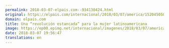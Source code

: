 ```yaml
---
permalink: 2018-03-07-elpais.com--934130424.html
original: https://elpais.com/internacional/2018/03/07/america/1520450509_220934.html#?ref=rss&format=simple&link=link
domain: elpais.com
title: Una “revolución estancada” para la mujer latinoamericana
image: https://ep00.epimg.net/internacional/imagenes/2018/03/07/america/1520450509_220934_1520451105_rrss_normal.jpg
date: 2018-03-07 19:56:47
translations: en
---
```


